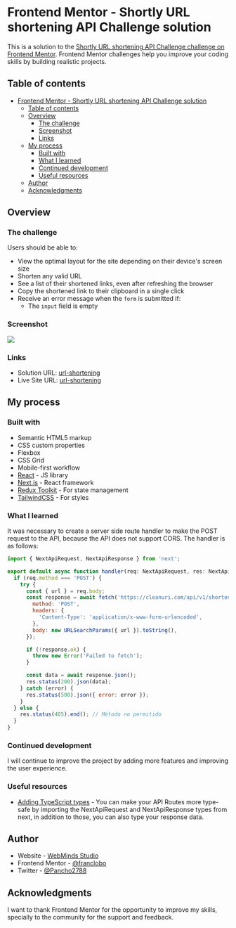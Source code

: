 # Frontend Mentor - Shortly URL shortening API Challenge solution

This is a solution to the [Shortly URL shortening API Challenge challenge on Frontend Mentor](https://www.frontendmentor.io/challenges/url-shortening-api-landing-page-2ce3ob-G). Frontend Mentor challenges help you improve your coding skills by building realistic projects. 

## Table of contents

- [Frontend Mentor - Shortly URL shortening API Challenge solution](#frontend-mentor---shortly-url-shortening-api-challenge-solution)
  - [Table of contents](#table-of-contents)
  - [Overview](#overview)
    - [The challenge](#the-challenge)
    - [Screenshot](#screenshot)
    - [Links](#links)
  - [My process](#my-process)
    - [Built with](#built-with)
    - [What I learned](#what-i-learned)
    - [Continued development](#continued-development)
    - [Useful resources](#useful-resources)
  - [Author](#author)
  - [Acknowledgments](#acknowledgments)

## Overview

### The challenge

Users should be able to:

- View the optimal layout for the site depending on their device's screen size
- Shorten any valid URL
- See a list of their shortened links, even after refreshing the browser
- Copy the shortened link to their clipboard in a single click
- Receive an error message when the `form` is submitted if:
  - The `input` field is empty

### Screenshot

![](./screenshot.jpg)

### Links

- Solution URL: [url-shortening](https://github.com/franclobo/url_shortening_api)
- Live Site URL: [url-shortening](https://url-shortening-k9l87f9hp-franclobos-projects.vercel.app/)

## My process

### Built with

- Semantic HTML5 markup
- CSS custom properties
- Flexbox
- CSS Grid
- Mobile-first workflow
- [React](https://reactjs.org/) - JS library
- [Next.js](https://nextjs.org/) - React framework
- [Redux Toolkit](https://redux-toolkit.js.org/usage/usage-with-typescript) - For state management
- [TailwindCSS](hhttps://tailwindui.com/) - For styles

### What I learned

It was necessary to create a server side route handler to make the POST request to the API, because the API does not support CORS. The handler is as follows:

```js
import { NextApiRequest, NextApiResponse } from 'next';

export default async function handler(req: NextApiRequest, res: NextApiResponse) {
  if (req.method === 'POST') {
    try {
      const { url } = req.body;
      const response = await fetch('https://cleanuri.com/api/v1/shorten', {
        method: 'POST',
        headers: {
          'Content-Type': 'application/x-www-form-urlencoded',
        },
        body: new URLSearchParams({ url }).toString(),
      });

      if (!response.ok) {
        throw new Error('Failed to fetch');
      }

      const data = await response.json();
      res.status(200).json(data);
    } catch (error) {
      res.status(500).json({ error: error });
    }
  } else {
    res.status(405).end(); // Método no permitido
  }
}
```

### Continued development

I will continue to improve the project by adding more features and improving the user experience.

### Useful resources

- [Adding TypeScript types](https://nextjs.org/docs/pages/building-your-application/routing/api-routes#adding-typescript-types) - You can make your API Routes more type-safe by importing the NextApiRequest and NextApiResponse types from next, in addition to those, you can also type your response data.

## Author

- Website - [WebMinds Studio](https://www.webmindsstudio.com/)
- Frontend Mentor - [@franclobo](https://www.frontendmentor.io/profile/franclobo)
- Twitter - [@Pancho2788](https://twitter.com/Pancho2788)

## Acknowledgments

I want to thank Frontend Mentor for the opportunity to improve my skills, specially to the community for the support and feedback.
